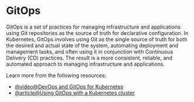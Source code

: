 # GitOps

GitOps is a set of practices for managing infrastructure and applications using Git repositories as the source of truth for declarative configuration. In Kubernetes, GitOps involves using Git as the single source of truth for both the desired and actual state of the system, automating deployment and management tasks, and often using it in conjunction with Continuous Delivery (CD) practices. The result is a more consistent, reliable, and automated approach to managing infrastructure and applications.

Learn more from the following resources:

- [@video@DevOps and GitOps for Kubernetes](https://www.youtube.com/watch?v=PFLimPh5-wo)
- [@article@Using GitOps with a Kubernetes cluster](https://docs.gitlab.com/ee/user/clusters/agent/gitops.html)
